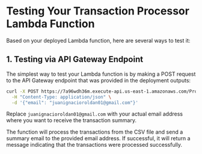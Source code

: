 # Testing Your Transaction Processor Lambda Function

Based on your deployed Lambda function, here are several ways to test it:

## 1. Testing via API Gateway Endpoint

The simplest way to test your Lambda function is by making a POST request to the API Gateway endpoint that was provided in the deployment outputs:

```bash
curl -X POST https://7a96wdh36m.execute-api.us-east-1.amazonaws.com/Prod/process-transactions/ \
  -H "Content-Type: application/json" \
  -d '{"email": "juanignacioroldan01@gmail.com"}'
```

Replace `juanignacioroldan01@gmail.com` with your actual email address where you want to receive the transaction summary.

The function will process the transactions from the CSV file and send a summary email to the provided email address. If successful, it will return a message indicating that the transactions were processed successfully.
